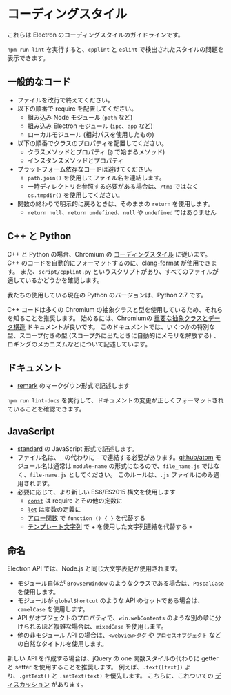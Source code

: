 # コーディングスタイル

これらは Electron のコーディングスタイルのガイドラインです。

`npm run lint` を実行すると、`cpplint` と `eslint` で検出されたスタイルの問題を表示できます。

## 一般的なコード

* ファイルを改行で終えてください。
* 以下の順番で require を配置してください。 
  * 組み込み Node モジュール (`path` など)
  * 組み込み Electron モジュール (`ipc`、`app` など)
  * ローカルモジュール (相対パスを使用したもの)
* 以下の順番でクラスのプロパティを配置してください。 
  * クラスメソッドとプロパティ (`@` で始まるメソッド)
  * インスタンスメソッドとプロパティ
* プラットフォーム依存なコードは避けてください。 
  * `path.join()` を使用してファイル名を連結します。
  * 一時ディレクトリを参照する必要がある場合は、`/tmp` ではなく `os.tmpdir()` を使用してください。
* 関数の終わりで明示的に戻るときは、そのままの `return` を使用します。 
  * `return null`、`return undefined`、`null` や `undefined` ではありません

## C++ と Python

C++ と Python の場合、Chromium の [コーディングスタイル](https://www.chromium.org/developers/coding-style) に従います。 C++ のコードを自動的にフォーマットするのに、[clang-format](clang-format.md) が使用できます。 また、`script/cpplint.py` というスクリプトがあり、すべてのファイルが適しているかどうかを確認します。

我たちの使用している現在の Python のバージョンは、Python 2.7 です。

C++ コードは多くの Chromium の抽象クラスと型を使用しているため、それらを知ることを推奨します。 始めるには、Chromiumの [重要な抽象クラスとデータ構造](https://www.chromium.org/developers/coding-style/important-abstractions-and-data-structures) ドキュメントが良いです。 このドキュメントでは、いくつかの特別な型、スコープ付きの型 (スコープ外に出たときに自動的にメモリを解放する) 、ロギングのメカニズムなどについて記述しています。

## ドキュメント

* [remark](https://github.com/remarkjs/remark) のマークダウン形式で記述します

`npm run lint-docs` を実行して、ドキュメントの変更が正しくフォーマットされていることを確認できます。

## JavaScript

* [standard](https://npm.im/standard) の JavaScript 形式で記述します。
* ファイル名は、`_` の代わりに `-` で連結する必要があります。[github/atom](https://github.com/github/atom) モジュール名は通常は `module-name` の形式になるので、`file_name.js` ではなく、`file-name.js` としてください。 このルールは、`.js` ファイルにのみ適用されます。
* 必要に応じて、より新しい ES6/ES2015 構文を使用します 
  * [`const`](https://developer.mozilla.org/en-US/docs/Web/JavaScript/Reference/Statements/const) は require とその他の定数に
  * [`let`](https://developer.mozilla.org/en-US/docs/Web/JavaScript/Reference/Statements/let) は変数の定義に
  * [アロー関数](https://developer.mozilla.org/en-US/docs/Web/JavaScript/Reference/Functions/Arrow_functions) で `function () { }` を代替する
  * [テンプレート文字列](https://developer.mozilla.org/en-US/docs/Web/JavaScript/Reference/Template_literals) で + を使用した文字列連結を代替する `+`

## 命名

Electron API では、Node.js と同じ大文字表記が使用されます。

* モジュール自体が `BrowserWindow` のようなクラスである場合は、`PascalCase` を使用します。
* モジュールが `globalShortcut` のような API のセットである場合は、`camelCase` を使用します。
* API がオブジェクトのプロパティで、`win.webContents` のような別の章に分けられるほど複雑な場合は、`mixedCase` を使用します。
* 他の非モジュール API の場合は、`<webview>タグ` や `プロセスオブジェクト` などの自然なタイトルを使用します。

新しい API を作成する場合は、jQuery の one 関数スタイルの代わりに getter と setter を使用することを推奨します。 例えば、`.text([text])` より、`.getText()` と `.setText(text)` を優先します。 こちらに、これついての [ディスカッション](https://github.com/electron/electron/issues/46) があります。